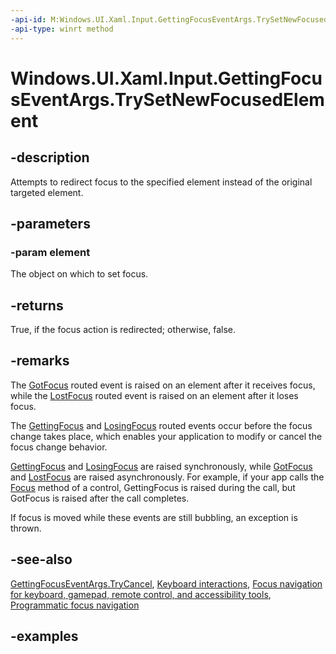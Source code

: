 ```yaml
---
-api-id: M:Windows.UI.Xaml.Input.GettingFocusEventArgs.TrySetNewFocusedElement(Windows.UI.Xaml.DependencyObject)
-api-type: winrt method
---
```


<!-- Method syntax.
public bool GettingFocusEventArgs.TrySetNewFocusedElement(DependencyObject element)
-->

# Windows.UI.Xaml.Input.GettingFocusEventArgs.TrySetNewFocusedElement

## -description
Attempts to redirect focus to the specified element instead of the original targeted element.

## -parameters
### -param element
The object on which to set focus.

## -returns
True, if the focus action is redirected; otherwise, false.

## -remarks
The [GotFocus](../windows.ui.xaml/uielement_gotfocus.md) routed event is raised on an element after it receives focus, while the [LostFocus](../windows.ui.xaml/uielement_lostfocus.md) routed event is raised on an element after it loses focus. 

The [GettingFocus](../windows.ui.xaml/uielement_gettingfocus.md) and [LosingFocus](../windows.ui.xaml/uielement_losingfocus.md) routed events occur before the focus change takes place, which enables your application to modify or cancel the focus change behavior.   

[GettingFocus](../windows.ui.xaml/uielement_gettingfocus.md) and [LosingFocus](../windows.ui.xaml/uielement_losingfocus.md) are raised synchronously, while [GotFocus](../windows.ui.xaml/uielement_gotfocus.md) and [LostFocus](../windows.ui.xaml/uielement_lostfocus.md) are raised asynchronously. For example, if your app calls the [Focus](../windows.ui.xaml.controls.control#Windows_UI_Xaml_Controls_Control_Focus_Windows_UI_Xaml_FocusState_) method of a control, GettingFocus is raised during the call, but GotFocus is raised after the call completes. 

If focus is moved while these events are still bubbling, an exception is thrown.

## -see-also

[GettingFocusEventArgs.TryCancel](gettingfocuseventargs_trycancel_50138317.md), [Keyboard interactions](https://docs.microsoft.com/windows/uwp/design/input/keyboard-interactions), [Focus navigation for keyboard, gamepad, remote control, and accessibility tools](https://docs.microsoft.com/windows/uwp/design/input/focus-navigation), [Programmatic focus navigation](https://docs.microsoft.com/windows/uwp/design/input/focus-navigation-programmatic)

## -examples

